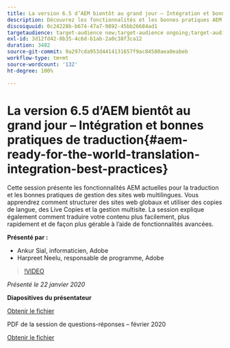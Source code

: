 ```yaml
---
title: La version 6.5 d’AEM bientôt au grand jour – Intégration et bonnes pratiques de traduction
description: Découvrez les fonctionnalités et les bonnes pratiques AEM actuelles pour la traduction et la gestion des sites web multilingues. Découvrez comment structurer des sites web globaux, utiliser des copies de langue, des Live Copies et la gestion multisite. Traduisez votre contenu de façon plus simple, plus rapide et plus gérable, à l’aide de fonctionnalités avancées.
discoiquuid: 0c24228b-b674-47a7-9892-45bb26684ad1
targetaudience: target-audience new;target-audience ongoing;target-audience upgrader
exl-id: 3d12fd42-8b35-4c6d-b1ab-2a0c38f3ca12
duration: 3482
source-git-commit: 9a297cda953d4414131657f9ac84580aea0eabeb
workflow-type: tm+mt
source-wordcount: '132'
ht-degree: 100%

---
```


# La version 6.5 d’AEM bientôt au grand jour – Intégration et bonnes pratiques de traduction{#aem-ready-for-the-world-translation-integration-best-practices}

Cette session présente les fonctionnalités AEM actuelles pour la traduction et les bonnes pratiques de gestion des sites web multilingues. Vous apprendrez comment structurer des sites web globaux et utiliser des copies de langue, des Live Copies et la gestion multisite. La session explique également comment traduire votre contenu plus facilement, plus rapidement et de façon plus gérable à l’aide de fonctionnalités avancées.

**Présenté par :**

* Ankur Sial, informaticien, Adobe
* Harpreet Neelu, responsable de programme, Adobe

>[!VIDEO](https://video.tv.adobe.com/v/31153?quality=9)

*Présenté le 22 janvier 2020*

**Diapositives du présentateur**

[Obtenir le fichier](assets/gems-2020-translations.pdf)

PDF de la session de questions-réponses – février 2020

[Obtenir le fichier](assets/aem-gems-translationqnafeb2020.pdf)
